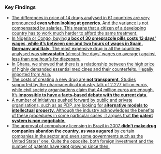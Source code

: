 
### Key Findings

* [The differences in price of 14 drugs analysed in 61 countries are very pronounced **even when looking at generics**. And the variance is not compensated by salaries. This means that a citizen of a developing country has to work much harder to afford the same treatment.](http://medicamentalia.org/access/prices/ "Prices - Medicamentalia")
* [In Nigeria or Congo, buying **a box of 30 omeprazole pills costs 13 days' wages, while it’s between one and two hours of wages in Spain, Germany and Italy**. The most expensive drug in all the countries analysed was **simvastatin** (almost five days' wages on average) against less than one hour’s for diazepam.](http://medicamentalia.org/access/prices/#viz "Prices - Medicamentalia")
* [In Ghana, we showed that there is a relationship between the high price of highly demanded essential medicines and their counterfeits, illegally imported from Asia.](http://medicamentalia.org/access/counterfeits/ "Counterfeits - Medicamentalia")
* [The costs of creating a new drug are **not transparent**. Studies supported by the pharmaceutical industry talk of 2.277 billion euros, while civil society organisations claim that 44 million euros are enough. It’s **impossible to have a facts-based debate with the current data**.](http://medicamentalia.org/access/patents/#the-cost-of-developing-a-new-drug "Patents - Medicamentalia")
* [A number of initiatives pushed forward by public and private organisations, such as as PDP, are looking for **alternative models to intellectual property**. Although the industry acknowledges the benefits of these procedures in some particular cases, it argues that **the patent system is non-negotiable**.](http://medicamentalia.org/access/patents/#alternatives "Patents - Medicamentalia")
* [The approval of compulsory licensing in Brazil in 2007 **didn’t make drug companies abandon the country, as was augured** by certain companies in the sector and even some governments such as the United States' one. Quite the opposite, both foreign investment and the number of patents have kept growing since then.](http://medicamentalia.org/access/compulsory-license/ "Compulsory License - Medicamentalia")